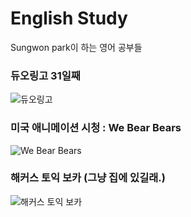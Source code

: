# English Study
Sungwon park이 하는 영어 공부들

### 듀오링고 31일째
![듀오링고](http://techholic.co.kr/wp-content/uploads/2014/05/duolingo_140529_2.jpg)

### 미국 애니메이션 시청 : We Bear Bears 
![We Bear Bears](https://i.ytimg.com/vi/g5goG7HPv58/maxresdefault.jpg)

### 해커스 토익 보카 (그냥 집에 있길래.)
![해커스 토익 보카](http://hackers.gscdn.com/hackers/images/S_Toeic/toeic_info/voca_game/voca_new/img_toeicvoca.png)
